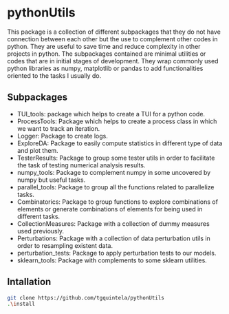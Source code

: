 # pythonUtils
This package is a collection of different subpackages that they do not have connection between each other but the use to complement other codes in python.
They are useful to save time and reduce complexity in other projects in python. The subpackages contained are minimal utilities or codes that are in initial stages of development.
They wrap commonly used python libraries as numpy, matplotlib or pandas to add functionalities oriented to the tasks I usually do.


## Subpackages

* TUI_tools: package which helps to create a TUI for a python code.
* ProcessTools: Package which helps to create a process class in which we want to track an iteration.
* Logger: Package to create logs.
* ExploreDA: Package to easily compute statistics in different type of data and plot them.
* TesterResults: Package to group some tester utils in order to facilitate the task of testing numerical analysis results.
* numpy_tools: Package to complement numpy in some uncovered by numpy but useful tasks.
* parallel_tools: Package to group all the functions related to parallelize tasks.
* Combinatorics: Package to group functions to explore combinations of elements or generate combinations of elements for being used in different tasks.
* CollectionMeasures: Package with a collection of dummy measures used previously.
* Perturbations: Package with a collection of data perturbation utils in order to resampling existent data.
* perturbation_tests: Package to apply perturbation tests to our models.
* sklearn_tools: Package with complements to some sklearn utilities.


## Intallation

```Bash
git clone https://github.com/tgquintela/pythonUtils
.\install

```

